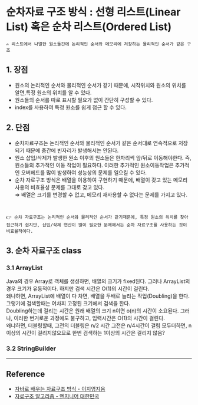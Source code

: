 # 순차자료 구조 방식 : 선형 리스트(Linear List) 혹은 순차 리스트(Ordered List)

    ✍️ 리스트에서 나열한 원소들간에 논리적인 순서와 메모리에 저장하는 물리적인 순서가 같은 구조

## 1. 장점
- 원소의 논리적인 순서와 물리적인 순서가 같기 때문에, 시작위치와 원소의 위치를 알면,특정 원소의 위치를 알 수 있다.
- 원소들의 순서를 따로 표시할 필요가 없이 간단히 구성할 수 있다.
- index를 사용하여 특정 원소를 쉽게 접근 할 수 있다.

## 2. 단점
- 순차자료구조는 논리적인 순서와 물리적인 순서가 같은 순서대로 연속적으로 저장되기 때문에 중간에 빈자리가 발생해서는 안된다.
- 원소 삽입/삭제가 발생한 원소 이후의 원소들은 한자리씩 앞/뒤로 이동해야한다. 즉, 원소들의 추가적인 이동 작업이 필요하다. 이러한 추가적인 원소이동작업은 추가적인 오버헤드를 많이 발생하여 성능상의 문제를 일으킬 수 있다.
- 순차 자료구조 방식은 배열을 이용하여 구현하기 때문에, 배열이 갖고 있는 메모리 사용의 비효율성 문제를 그대로 갖고 있다.   
⇒  배열은 크기를 변경할 수 없고, 메모리 재사용할 수 없다는 문제를 가지고 있다.

`` ``

    👉 순차 자료구조는 논리적인 순서와 물리적인 순서가 같기때문에, 특정 원소의 위치를 찾아 접근하기 쉽지만, 삽입/삭제 연산이 많이 필요한 문제에서는 순차 자료구조를 사용하는 것이 비효율적이다.

## 3. 순차 자료구조 class

### 3.1 ArrayList

Java의 경우 Array로 객체를 생성하면, 배열의 크기가 fixed된다. 그러나 ArrayList의 경우 크기가 유동적이다. 하지만 검색 시간은 O(1)의 시간이 걸린다.  
왜나하면, ArrayList에 배열이 다 차면, 배열을 두배로 늘리는 작업(Doubling)을 한다. 그렇기에 검색할때는 어차피 고정된 크기에서 검색을 한다.  
Doubling하는데 걸리는 시간은 원래 배열의 크기 n이면 o(n)의 시간이 소요된다. 그러나, 이러한 번거로운 과정에도 불구하고, 입력시간은 O(1)의 시간이 걸린다.  
왜냐하면, 더블링할때, 그전의 더블링은 n/2 시간 그전은 n/4시간이 걸림 모두더하면, n 이상의 시간이 걸리지않으므로 한번 검색하는 1이상의 시간은 걸리지 않음?

### 3.2 StringBuilder

---

## Reference

- [자바로 배우는 자료구조 방식 - 이지영지음](http://www.yes24.com/Product/Goods/9345752)
- [자료구조 알고리즘 - 엔지니어 대한민국](https://www.youtube.com/user/damazzang)